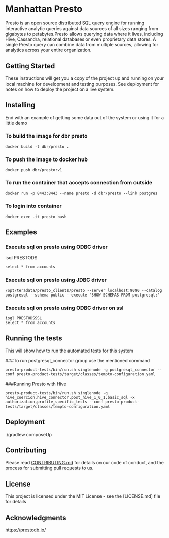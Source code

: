 # Manhattan Presto

Presto is an open source distributed SQL query engine for running interactive analytic queries against data sources of all sizes ranging from gigabytes to petabytes.Presto allows querying data where it lives, including Hive, Cassandra, relational databases or even proprietary data stores. A single Presto query can combine data from multiple sources, allowing for analytics across your entire organization.

## Getting Started

These instructions will get you a copy of the project up and running on your local machine for development and testing purposes. See deployment for notes on how to deploy the project on a live system.


## Installing

End with an example of getting some data out of the system or using it for a little demo

### To build the image for dbr presto
```
docker build -t dbr/presto .
```
### To push the image to docker hub
```
docker push dbr/presto:v1
```
### To run the container that accepts connection from outside
```
docker run -p 8443:8443 --name presto -d dbr/presto --link postgres
```

### To login into container
```
docker exec -it presto bash
```
## Examples

### Execute sql on presto using ODBC driver
isql PRESTODS
```
select * from accounts
```
### Execute sql on presto using JDBC driver
```
/opt/teradata/presto_clients/presto --server localhost:9090 --catalog postgresql --schema public --execute 'SHOW SCHEMAS FROM postgresql;'
```
### Execute sql on presto using ODBC driver on ssl
```
isql PRESTODSSSL
select * from accounts
```

## Running the tests

This will show  how to run the automated tests for this system


###To run postgresql_connector group use the mentioned command 

```
presto-product-tests/bin/run.sh singlenode -g postgresql_connector --conf presto-product-tests/target/classes/tempto-configuration.yaml

```



###Running Presto with Hive

```
presto-product-tests/bin/run.sh singlenode -g hive_coercion,hive_connector,post_hive_1_0_1,basic_sql -x authorization,profile_specific_tests --conf presto-product-tests/target/classes/tempto-configuration.yaml

```

## Deployment

./gradlew composeUp


## Contributing

Please read [CONTRIBUTING.md](https://github.com/dbresearchinc/manhattan.git) for details on our code of conduct, and the process for submitting pull requests to us.


## License

This project is licensed under the MIT License - see the [LICENSE.md]  file for details

## Acknowledgments

https://prestodb.io/

